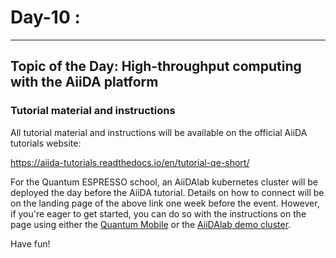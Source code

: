 # Day-10 :
----------

## Topic of the Day: High-throughput computing with the AiiDA platform

### Tutorial material and instructions

All tutorial material and instructions will be available on the official AiiDA tutorials website:

https://aiida-tutorials.readthedocs.io/en/tutorial-qe-short/

For the Quantum ESPRESSO school, an AiiDAlab kubernetes cluster will be deployed the day before the AiiDA tutorial. Details on how to connect will be on the landing page of the above link one week before the event. However, if you're eager to get started, you can do so with the instructions on the page using either the [Quantum Mobile](https://quantum-mobile.readthedocs.io/en/latest/releases/both/21.03.18-qe.html) or the [AiiDAlab demo cluster](https://aiidalab-demo.materialscloud.org/).

Have fun!
